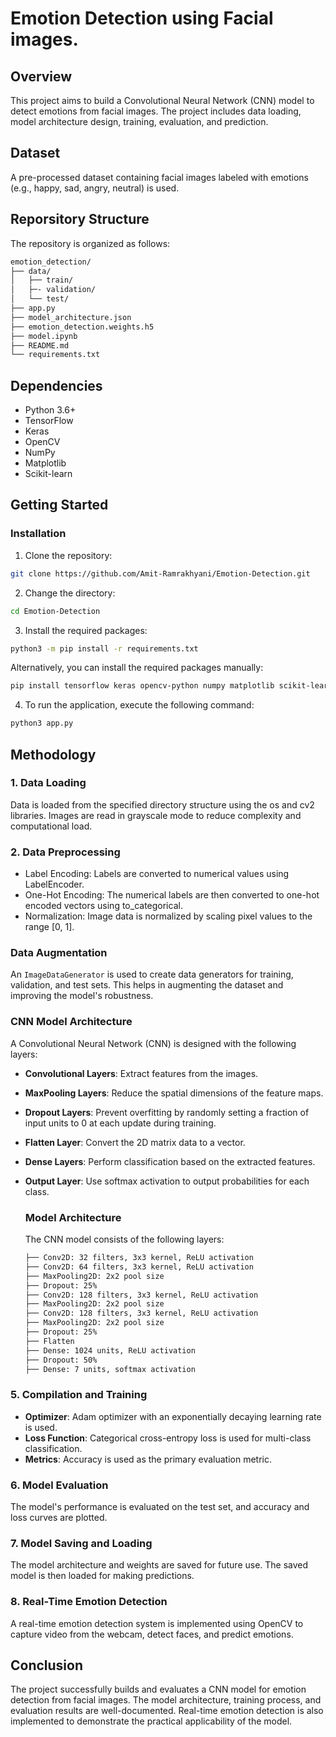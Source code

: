 # Emotion Detection using Facial images.

## Overview

This project aims to build a Convolutional Neural Network (CNN) model to detect emotions from facial images. The project includes data loading, model architecture design, training, evaluation, and prediction.

## Dataset

A pre-processed dataset containing facial images labeled with emotions (e.g., happy, sad, angry, neutral) is used.

## Reporsitory Structure

The repository is organized as follows:

```bash
emotion_detection/
├── data/
│   ├── train/
│   ├─- validation/
│   └── test/
├── app.py
├── model_architecture.json
├── emotion_detection.weights.h5
├── model.ipynb
├── README.md
└── requirements.txt
```

## Dependencies

- Python 3.6+
- TensorFlow
- Keras
- OpenCV
- NumPy
- Matplotlib
- Scikit-learn

## Getting Started

### Installation

1. Clone the repository:

```bash
git clone https://github.com/Amit-Ramrakhyani/Emotion-Detection.git
```

2. Change the directory:

```bash
cd Emotion-Detection
```

3. Install the required packages:

```bash
python3 -m pip install -r requirements.txt
```

Alternatively, you can install the required packages manually:

```bash
pip install tensorflow keras opencv-python numpy matplotlib scikit-learn
```

4. To run the application, execute the following command:

```bash
python3 app.py
```

## Methodology

### 1. Data Loading

Data is loaded from the specified directory structure using the os and cv2 libraries. Images are read in grayscale mode to reduce complexity and computational load.

### 2. Data Preprocessing

- Label Encoding: Labels are converted to numerical values using LabelEncoder.
- One-Hot Encoding: The numerical labels are then converted to one-hot encoded vectors using to_categorical.
- Normalization: Image data is normalized by scaling pixel values to the range [0, 1].

### Data Augmentation

An `ImageDataGenerator` is used to create data generators for training, validation, and test sets. This helps in augmenting the dataset and improving the model's robustness.

### CNN Model Architecture

A Convolutional Neural Network (CNN) is designed with the following layers:

- **Convolutional Layers**: Extract features from the images.
- **MaxPooling Layers**: Reduce the spatial dimensions of the feature maps.
- **Dropout Layers**: Prevent overfitting by randomly setting a fraction of input units to 0 at each update during training.
- **Flatten Layer**: Convert the 2D matrix data to a vector.
- **Dense Layers**: Perform classification based on the extracted features.
- **Output Layer**: Use softmax activation to output probabilities for each class.

  ### Model Architecture

  The CNN model consists of the following layers:

  ```bash
  ├── Conv2D: 32 filters, 3x3 kernel, ReLU activation
  ├── Conv2D: 64 filters, 3x3 kernel, ReLU activation
  ├── MaxPooling2D: 2x2 pool size
  ├── Dropout: 25%
  ├── Conv2D: 128 filters, 3x3 kernel, ReLU activation
  ├── MaxPooling2D: 2x2 pool size
  ├── Conv2D: 128 filters, 3x3 kernel, ReLU activation
  ├── MaxPooling2D: 2x2 pool size
  ├── Dropout: 25%
  ├── Flatten
  ├── Dense: 1024 units, ReLU activation
  ├── Dropout: 50%
  ├── Dense: 7 units, softmax activation
  ```

### 5. Compilation and Training

- **Optimizer**: Adam optimizer with an exponentially decaying learning rate is used.
- **Loss Function**: Categorical cross-entropy loss is used for multi-class classification.
- **Metrics**: Accuracy is used as the primary evaluation metric.

### 6. Model Evaluation

The model's performance is evaluated on the test set, and accuracy and loss curves are plotted.

### 7. Model Saving and Loading

The model architecture and weights are saved for future use. The saved model is then loaded for making predictions.

### 8. Real-Time Emotion Detection

A real-time emotion detection system is implemented using OpenCV to capture video from the webcam, detect faces, and predict emotions.

## Conclusion

The project successfully builds and evaluates a CNN model for emotion detection from facial images. The model architecture, training process, and evaluation results are well-documented. Real-time emotion detection is also implemented to demonstrate the practical applicability of the model.